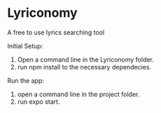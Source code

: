 # Lyriconomy
A free to use lyrics searching tool

Initial Setup:
1. Open a command line in the Lyriconomy folder.
2. run npm install to the necessary dependecies.

Run the app:
1. open a command line in the project folder.
2. run expo start.
